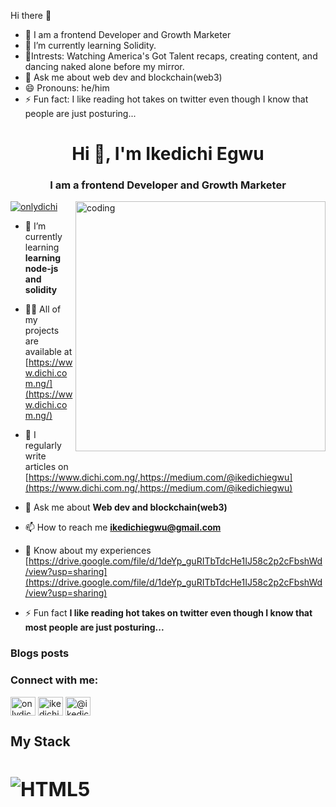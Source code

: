 Hi there 👋
- 🔭 I am a frontend Developer and Growth Marketer
- 🌱 I’m currently learning Solidity.
- 🤔Intrests: Watching America's Got Talent recaps, creating content, and dancing naked alone before my mirror.
- 💬 Ask me about web dev and blockchain(web3)
- 😄 Pronouns: he/him
- ⚡ Fun fact: I like reading hot takes on twitter even though I know that people are just posturing...

<h1 align="center">Hi 👋, I'm Ikedichi Egwu</h1>
<h3 align="center">I am a frontend Developer and Growth Marketer</h3>
<img align="right" alt="coding" width="400" src="https://encrypted-tbn0.gstatic.com/images?q=tbn:ANd9GcTJsKZVppBhshJBN6_RHp9luylwz4eQO4I8Tg&usqp=CAU">

<p align="left"> <a href="https://twitter.com/onlydichi" target="blank"><img src="https://img.shields.io/twitter/follow/onlydichi?logo=twitter&style=for-the-badge" alt="onlydichi" /></a> </p>

- 🌱 I’m currently learning **learning node-js and solidity**

- 👨‍💻 All of my projects are available at [https://www.dichi.com.ng/](https://www.dichi.com.ng/)

- 📝 I regularly write articles on [https://www.dichi.com.ng/,https://medium.com/@ikedichiegwu](https://www.dichi.com.ng/,https://medium.com/@ikedichiegwu)

- 💬 Ask me about **Web dev and blockchain(web3)**

- 📫 How to reach me **ikedichiegwu@gmail.com**

- 📄 Know about my experiences [https://drive.google.com/file/d/1deYp_guRITbTdcHe1IJ58c2p2cFbshWd/view?usp=sharing](https://drive.google.com/file/d/1deYp_guRITbTdcHe1IJ58c2p2cFbshWd/view?usp=sharing)

- ⚡ Fun fact **I like reading hot takes on twitter even though I know that most people are just posturing...**

### Blogs posts
<!-- BLOG-POST-LIST:START -->
<!-- BLOG-POST-LIST:END -->

<h3 align="left">Connect with me:</h3>
<p align="left">
<a href="https://twitter.com/onlydichi" target="blank"><img align="center" src="https://raw.githubusercontent.com/rahuldkjain/github-profile-readme-generator/master/src/images/icons/Social/twitter.svg" alt="onlydichi" height="30" width="40" /></a>
<a href="https://linkedin.com/in/ikedichiegwu" target="blank"><img align="center" src="https://raw.githubusercontent.com/rahuldkjain/github-profile-readme-generator/master/src/images/icons/Social/linked-in-alt.svg" alt="ikedichiegwu" height="30" width="40" /></a>
<a href="https://medium.com/@ikedichiegwu" target="blank"><img align="center" src="https://raw.githubusercontent.com/rahuldkjain/github-profile-readme-generator/master/src/images/icons/Social/medium.svg" alt="@ikedichiegwu" height="30" width="40" /></a>
</p>


<h2><span>My Stack<span><h2/>
  
![HTML5](https://img.shields.io/badge/html5-%23E34F26.svg?style=for-the-badge&logo=html5&logoColor=white)
